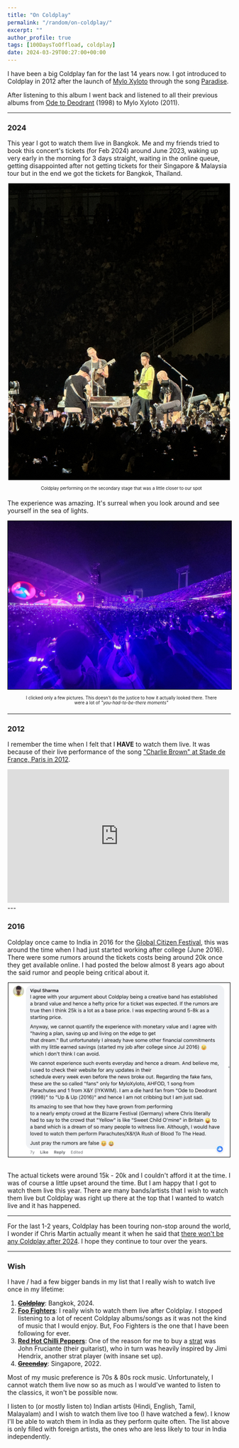 ```yaml
---
title: "On Coldplay"
permalink: "/random/on-coldplay/"
excerpt: ""
author_profile: true
tags: [100DaysToOffload, coldplay]
date: 2024-03-29T00:27:00+00:00
---
```


I have been a big Coldplay fan for the last 14 years now. I got introduced to
Coldplay in 2012 after the launch of [Mylo Xyloto][mylo-xyloto] through the song [Paradise][paradise].

After listening to this album I went back and listened to all their previous
albums from [Ode to Deodrant][ode-to-deodrant] (1998) to Mylo Xyloto (2011).

---

### 2024

This year I got to watch them live in Bangkok. Me and my friends tried to book
this concert's tickets (for Feb 2024) around June 2023, waking up very early in
the morning for 3 days straight, waiting in the online queue, getting
disappointed after not getting tickets for their Singapore & Malaysia tour but
in the end we got the tickets for Bangkok, Thailand.

<div style="text-align: center">
<img src="/assets/images/coldplay.jpg" alt="coldplay" style="width:500px;"/>
<p style="text-align:center;padding:5px;font-size:0.7em;margin-top:5px;margin-left:25px;margin-right:15px">Coldplay performing on the secondary stage that was a little closer to our spot</p>
</div>

The experience was amazing. It's surreal when you look around and see yourself
in the sea of lights.

<div style="text-align: center">
<img src="/assets/images/coldplay-still.jpg" alt="coldplay" style="width:800px;border:1px solid #000"/>
<p style="text-align:center;padding:5px;font-size:0.7em;margin-top:5px;margin-left:25px;margin-right:15px">I clicked only a few pictures. This doesn't do the justice to how it actually looked there. There were a lot of <i>"you-had-to-be-there moments"</i></p>
</div>

---

### 2012

I remember the time when I felt that I **HAVE** to watch
them live. It was because of their live performance of the song
["Charlie Brown" at Stade de France, Paris in 2012][charlie-brown].

<iframe width="500" height="300" src="https://www.youtube.com/embed/-T4HJ6Mmg4w?start=3332" title="Coldplay: Live 2012 (Official Film FHD)" frameborder="0" allow="accelerometer; autoplay; clipboard-write; encrypted-media; gyroscope; picture-in-picture; web-share" referrerpolicy="strict-origin-when-cross-origin" allowfullscreen></iframe>
---

### 2016

Coldplay once came to India in 2016 for the [Global Citizen Festival][global-citizen-festival],
this was around the time when I had just started working after college (June
2016). There were some rumors around the tickets costs being around 20k once
they get available online. I had posted the below almost 8 years ago about the
said rumor and people being critical about it.

<div style="text-align: center">
<img src="/assets/images/coldplay-comment.png" alt="coldplay" style="width:500px;border:1px solid #000"/>
<p style="text-align:center;padding:5px;font-size:0.7em;margin-top:5px;margin-left:25px;margin-right:15px"></p>
</div>

The actual tickets were around 15k - 20k and I couldn't afford it at the time.
I was of course a little upset around the time. But I am happy that I got to
watch them live this year. There are many bands/artists that I wish to watch
them live but Coldplay was right up there at the top that I wanted to watch
live and it has happened.

---

For the last 1-2 years, Coldplay has been touring non-stop around the world, I
wonder if Chris Martin actually meant it when he said that
[there won't be any Coldplay after 2024][news-link]. I hope they continue to
tour over the years.

---

### Wish

I have / had a few bigger bands in my list that I really wish to watch live
once in my lifetime:

1. [~~**Coldplay**~~][coldplay]: Bangkok, 2024.
2. [**Foo Fighters**][foo-fighters]: I really wish to watch them live after
   Coldplay. I stopped listening to a lot of recent Coldplay albums/songs as it
   was not the kind of music that I would enjoy. But, Foo Fighters is the one
   that I have been following for ever.
3. [**Red Hot Chilli Peppers**][rhcp]: One of the reason for me to buy a
   [strat][strat] was John Fruciante (their guitarist), who in turn was heavily
   inspired by Jimi Hendrix, another strat player (with insane set up).
4. [~~**Greenday**~~][greenday]: Singapore, 2022.

Most of my music preference is 70s & 80s rock music. Unfortunately, I cannot
watch them live now so as much as I would've wanted to listen to the classics,
it won't be possible now.

I listen to (or mostly listen to) Indian artists (Hindi, English, Tamil,
Malayalam) and I wish to watch them live too (I have watched a few). I know
I'll be able to watch them in India as they perform quite often. The list above
is only filled with foreign artists, the ones who are less likely to tour in
India independently.


[mylo-xyloto]: https://en.wikipedia.org/wiki/Mylo_Xyloto
[paradise]: https://www.youtube.com/watch?v=1G4isv_Fylg
[ode-to-deodrant]: https://www.youtube.com/watch?v=JtBLyseeU3c
[charlie-brown]: https://youtu.be/-T4HJ6Mmg4w?t=3332
[global-citizen-festival]: https://en.wikipedia.org/wiki/Global_Citizen_Festival#Mumbai,_India
[news-link]: https://www.bbc.com/news/entertainment-arts-59766719
[coldplay]: https://en.wikipedia.org/wiki/Coldplay
[greenday]: https://en.wikipedia.org/wiki/Greenday
[foo-fighters]: https://en.wikipedia.org/wiki/Foo_Fighters
[rhcp]: https://en.wikipedia.org/wiki/Red_Hot_Chili_Peppers
[strat]: https://en.wikipedia.org/wiki/Fender_Stratocaster
